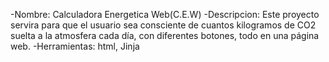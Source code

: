 -Nombre: Calculadora Energetica Web(C.E.W)
-Descripcion: Este proyecto servira para que el usuario sea consciente de cuantos kilogramos de CO2 suelta a la atmosfera cada día, con diferentes botones, todo en una          página web.
-Herramientas: html, Jinja
